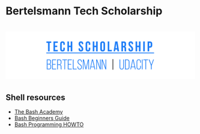 # Bertelsmann Tech Scholarship

<h1 align="center">
  <img src="assets/images/bertelsmann.jpg" alt="Bertelsmann Tech Scholarship">
</h1>


## Shell resources

+ [The Bash Academy](https://www.bash.academy/)
+ [Bash Beginners Guide](http://www.tldp.org/LDP/Bash-Beginners-Guide/html/)
+ [Bash Programming HOWTO](http://tldp.org/HOWTO/Bash-Prog-Intro-HOWTO.html)
